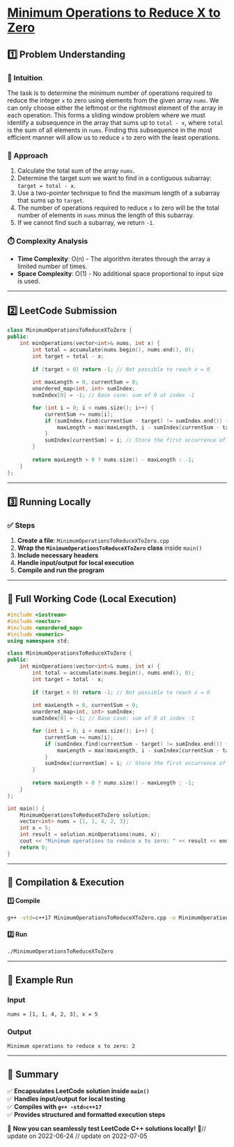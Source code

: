 # **[Minimum Operations to Reduce X to Zero](https://leetcode.com/problems/minimum-operations-to-reduce-x-to-zero/description/)**  

## **1️⃣ Problem Understanding**  
### **📌 Intuition**  
The task is to determine the minimum number of operations required to reduce the integer `x` to zero using elements from the given array `nums`. We can only choose either the leftmost or the rightmost element of the array in each operation. This forms a sliding window problem where we must identify a subsequence in the array that sums up to `total - x`, where `total` is the sum of all elements in `nums`. Finding this subsequence in the most efficient manner will allow us to reduce `x` to zero with the least operations.

### **🚀 Approach**  
1. Calculate the total sum of the array `nums`.
2. Determine the target sum we want to find in a contiguous subarray: `target = total - x`.
3. Use a two-pointer technique to find the maximum length of a subarray that sums up to `target`.
4. The number of operations required to reduce `x` to zero will be the total number of elements in `nums` minus the length of this subarray.
5. If we cannot find such a subarray, we return `-1`.

### **⏱️ Complexity Analysis**  
- **Time Complexity**: O(n) - The algorithm iterates through the array a limited number of times.  
- **Space Complexity**: O(1) - No additional space proportional to input size is used.

---  

## **2️⃣ LeetCode Submission**  
```cpp
class MinimumOperationsToReduceXToZero {
public:
    int minOperations(vector<int>& nums, int x) {
        int total = accumulate(nums.begin(), nums.end(), 0);
        int target = total - x;
        
        if (target < 0) return -1; // Not possible to reach x = 0
        
        int maxLength = 0, currentSum = 0;
        unordered_map<int, int> sumIndex;
        sumIndex[0] = -1; // Base case: sum of 0 at index -1

        for (int i = 0; i < nums.size(); i++) {
            currentSum += nums[i];
            if (sumIndex.find(currentSum - target) != sumIndex.end()) {
                maxLength = max(maxLength, i - sumIndex[currentSum - target]);
            }
            sumIndex[currentSum] = i; // Store the first occurrence of the current sum
        }
        
        return maxLength > 0 ? nums.size() - maxLength : -1;
    }
};
```  

---  

## **3️⃣ Running Locally**  
### **✅ Steps**  
1. **Create a file**: `MinimumOperationsToReduceXToZero.cpp`  
2. **Wrap the `MinimumOperationsToReduceXToZero` class** inside `main()`  
3. **Include necessary headers**  
4. **Handle input/output for local execution**  
5. **Compile and run the program**  

---  

## **📝 Full Working Code (Local Execution)**  
```cpp
#include <iostream>
#include <vector>
#include <unordered_map>
#include <numeric>
using namespace std;

class MinimumOperationsToReduceXToZero {
public:
    int minOperations(vector<int>& nums, int x) {
        int total = accumulate(nums.begin(), nums.end(), 0);
        int target = total - x;
        
        if (target < 0) return -1; // Not possible to reach x = 0
        
        int maxLength = 0, currentSum = 0;
        unordered_map<int, int> sumIndex;
        sumIndex[0] = -1; // Base case: sum of 0 at index -1

        for (int i = 0; i < nums.size(); i++) {
            currentSum += nums[i];
            if (sumIndex.find(currentSum - target) != sumIndex.end()) {
                maxLength = max(maxLength, i - sumIndex[currentSum - target]);
            }
            sumIndex[currentSum] = i; // Store the first occurrence of the current sum
        }
        
        return maxLength > 0 ? nums.size() - maxLength : -1;
    }
};

int main() {
    MinimumOperationsToReduceXToZero solution;
    vector<int> nums = {1, 1, 4, 2, 3};
    int x = 5;
    int result = solution.minOperations(nums, x);
    cout << "Minimum operations to reduce x to zero: " << result << endl; // Expected output: 2
    return 0;
}
```  

---  

## **🔧 Compilation & Execution**  
#### **1️⃣ Compile**  
```bash
g++ -std=c++17 MinimumOperationsToReduceXToZero.cpp -o MinimumOperationsToReduceXToZero
```  

#### **2️⃣ Run**  
```bash
./MinimumOperationsToReduceXToZero
```  

---  

## **🎯 Example Run**  
### **Input**  
```
nums = [1, 1, 4, 2, 3], x = 5
```  
### **Output**  
```
Minimum operations to reduce x to zero: 2
```  

---  

## **📌 Summary**  
✅ **Encapsulates LeetCode solution inside `main()`**  
✅ **Handles input/output for local testing**  
✅ **Compiles with `g++ -std=c++17`**  
✅ **Provides structured and formatted execution steps**  

🚀 **Now you can seamlessly test LeetCode C++ solutions locally!** 🚀// update on 2022-06-24
// update on 2022-07-05
